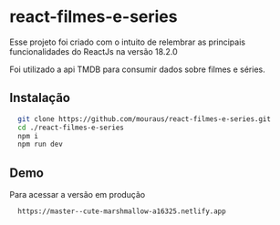 
# react-filmes-e-series

Esse projeto foi criado com o intuito de relembrar as principais funcionalidades do ReactJs na versão 18.2.0

Foi utilizado a api TMDB para consumir dados sobre filmes e séries.

## Instalação

```bash
  git clone https://github.com/mouraus/react-filmes-e-series.git
  cd ./react-filmes-e-series
  npm i
  npm run dev
```
    
## Demo

Para acessar a versão em produção

```bash
  https://master--cute-marshmallow-a16325.netlify.app
```

